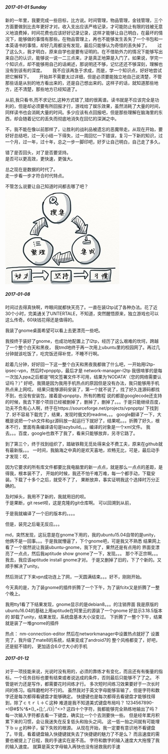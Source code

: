 ##### 2017-01-01 Sunday
新的一年里，我要完成一些目标，比方说。时间管理，物品管理，金钱管理，三个方面要做到比去年更好才对。收入支出应该严格记录，才可能防止有限的钱被无意义地浪费掉，时间花费也应该好好记录记录，这样才能够让自己明白，在最坏的情况下，能够做的事情有那些。在物品管理上，再也不能够发生丢失了一个书包和一本英语书的事情，却好几周都没有发现，最后只能够认为奇怪的丢失掉了。　　
过了这么久，我才明白，原来自学也是要有证明的。在不借助外力的情况下能够写出来自己的认识，能够说一说一二三点来，才是真正地算是入门了。如果说，学完一个知识点，却不能够用自己的话阐述，那说明还不够，记忆还还不够深刻，理解也没有到该有的深度。　　
我不应该再急于求成，而是，学一个知识点，好好地尝试把它解释下。　　
开始并不需要太过详细，但是必须要能独立地自己说清楚，不管那些话是从别的地方看出来的，还是自己想出来的。这样子的话，就知道那些地方，还不清楚，那些地方已经知道了。　　

从前,我只看书,而不求记忆,这种方式错了,错的很离谱。读书就是不应该完全是功利的，但是却必须要有所回报才行，游戏给了娱乐效果，虽然消耗了大量的时间，同样读书也会消耗大量的时间。多少应该有点回报吧，但是那些理解在脑海里的东西，却会随着记忆的丢失而彻底地消失在回忆的深渊之中。  

不，我不能在像以前那样了，让胜利的战利品被遗忘的恶魔带走。从现在开始，要好好总结吧，过一天小结一下得失，过一周回忆一下错误，复习一下新的知识，过一个月，过一年，过十年，总之一步一脚印吧，好歹让自己明白，自己走了多久。  

错了是否回头，对了是否要坚持。  
是否可以更高效，更快速，更强大。

总之现在是数据的时代了。  
走一步看一步才符合时代特点。  

不管怎么说要让自己知道时间都去哪了吧？
![search-save](/images/others/search-save.jpg)



##### 2017-01-08
时间过去得真快啊，咋眼间就都快天亮了。一直在装l2tp试了各种办法。花了近30个小时，完美通关了UNTERTALE，不知道，突然醒悟原来，独立游戏也可以这么传奇。60块钱花得还是值得的。

我装了gnome桌面希望可以看上去更漂亮一些吧。

我按终于装好了gnome，也成功地配置上了l2tp，经历了这么艰难的坎坷，跨越了一个整个白天和黑夜，
我tmd地终于再一次用上ubuntu里的校园网了。再过几分钟就该吃饭了，吃完饭还得补觉，不睡不行啊。


趁着几分钟，好好回一下这一整个白天和黑夜我都做了什么吧，一开始用l2tp-ipsec-vpn，然后时vpnpptp，最后才是
network-manager-l2tp
我很啃爹的是每一次加入ppa之后都是“明文签署文件不可用，结果为‘NODATA’（您的网络需要认证吗？）”
好吧，我猜是因为我用手机热点的原因但是没有办法，我只能够用手机热点来上网哎。
结果只能够源码安装了，第一个就不说了，找了好久连源码都找不到，也没有安装包，接着是vpnpptp，所有的教程
说的都是googlecode还支持的时候，我去下那个项目已经被删掉了，删掉了，删掉了。。。于是只能继续百度，
功夫不负有心人啊，终于在https://sourceforge.net/projects/vpnpptp/ 下找到了.
好不容易下载完了，结果，发现时俄文的readme。。。  google翻译了一下，大概是说把一个sh文件和gz源码放一起运行下就好了，结果呢。。。折腾了好久，根本不行，里面有条编译语句是lazybuild。。。编译的对象是一个xml文件。
我去。。。百度，google也救不了我了，看来只能够放弃，另寻它路了。

到了第三个，终于找到组织了，踏破铁鞋无觅处得来全不费工夫，原来在github就有最新版。。。
一时间，我脑海之中真的是欢天喜地，欢畅无比，可是，最后动手才发现：哎，

因为它要求的所有库文件都要比我电脑里的新一点点，就是那么一点点的差距，是得我，根本装不了，
开始的时候，我还不怕千难万难，每一个都手动，下载安装。下载了十多个之后，就受不了了，
果断放弃，事实证明我这个选择时万分正确的。

及时掉头，我用不了新的，我就用旧的呗。  
于是果断，git reset呗，这是克隆的git仓库啊。
可以回溯到从前，

于是我就编译了一个旧的版本的。。。。

但是，装完之后毫无反应。。。

md，突然发现，这玩意是在gnome下用的，我的ubuntu15.04自带的是unity，
他俩不是一回事。。。于是我就懵逼了，下个gnome吧，可是我又不熟悉
结果网上看了一个居然说让我装ubuntu-gnome，我下完了，果然还是有点用的
界面变漂亮了一点点，然后我aptitude show gnome了一下，发现。。。
那个不正宗啊。。。我去，我应该aptitude install gnome才对。
于是又删掉了旧的，下了个新的。又顺手解决了unity。

然后测试了下来vpn成功连上了网，一天圆满结束。。。好不，刚刚开始。

今天真的是，为了装gnome的插件折腾了一个下午，为了装fcitx又是折腾了一整个晚上。

我用tty1看了下结果发现，gnome显示的是debian8。。。的注销界面
我是原版的ubuntu16.04的基础上用aptitude在阿里云的源装了一个gnome
好显示3.18.5版本的
卸载了unity，结果发现，系统盘基本大小没变过。
下折腾了一整个下午，结果就是装了一堆gnome的插件

热点：
nm-connection-editor
然后在networkmanager中设置热点就好了
设置完了，我升级了mate8的系统，结果变成了android7的
整个风格都变了，好吧，还是挺不错的，
更加适合6.0寸大小的手机


##### 2017-01-12
对于一项技能来说，光说时没有用的，必须的靠练才有变化，而且还有有衡量的指标。一个任务目标也要有结束或者说达成的条件，否则最后只能够不了了之。
不管是听力还是写作，都需要花时间练才行。
多次短时间练习效果要好于一次长时间的练习。临阵磨枪时不行的。
虽然我对于英文字母能够盲输了，但是字符和数字还是每次都得看键盘才能够确定。
快捷键也是每次都得去看键盘才能够找得到，除了ｃｔｒｌ＋Ｃ这种
难道是我不知道美式键盘布局吗？
1234567890-=!@#$%^&*()_+[]\;',./{}|:"<>?
这四十个字符，我都能够完全熟练地输出了吗？
每一次输入字符都去看一下键盘，确实比一个个去测要快一些。
但是经年累月积累下来的习惯，会让我迷失在反复低头和抬头之间。
这一低一抬之间就有可能埋下ｂｕｇ的种子，留下失败的根源。
从现在开始，我一定要有意识地不看键盘了。毕竟，看着键盘输入快捷键就失去了快捷键的魅力了不是么？
而且速度的需要也被提上了日程，我的手速实在是不高。
字符和数字的输入速度大大拖慢了我的输入速度。
就算是英文字母输入再快也没有拯救我的手速



